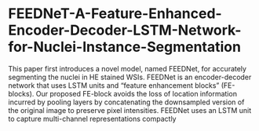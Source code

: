 # FEEDNeT-A-Feature-Enhanced-Encoder-Decoder-LSTM-Network-for-Nuclei-Instance-Segmentation
This paper first introduces a novel model, named FEEDNet, for accurately segmenting the nuclei in HE stained WSIs. FEEDNet is an encoder-decoder network that uses LSTM units and “feature enhancement blocks” (FE-blocks). Our proposed FE-block avoids the loss of location information incurred by pooling layers by concatenating the downsampled version of the original image to preserve pixel intensities. FEEDNet uses an LSTM unit to capture multi-channel representations compactly
